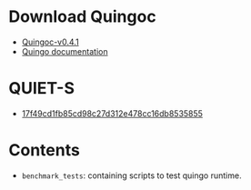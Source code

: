 # Download Quingoc

- [Quingoc-v0.4.1](https://gitee.com/quingo/quingoc-release/releases/tag/v0.4.1)
- [Quingo documentation](https://quingo.gitee.io/docs/)

# QUIET-S
- [17f49cd1fb85cd98c27d312e478cc16db8535855](https://gitee.com/zhao-yilun-zyl/quiet-parser/tree/17f49cd1fb85cd98c27d312e478cc16db8535855)


# Contents

- `benchmark_tests`: containing scripts to test quingo runtime.